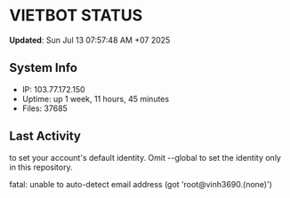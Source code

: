 # VIETBOT STATUS
**Updated**: Sun Jul 13 07:57:48 AM +07 2025

## System Info
- IP: 103.77.172.150
- Uptime: up 1 week, 11 hours, 45 minutes
- Files: 37685

## Last Activity

to set your account's default identity.
Omit --global to set the identity only in this repository.

fatal: unable to auto-detect email address (got 'root@vinh3690.(none)')

